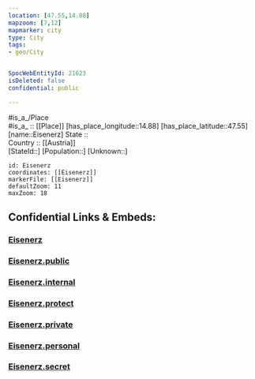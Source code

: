 ```yaml
---
location: [47.55,14.88] 
mapzoom: [7,12] 
mapmarker: city 
type: City
tags:
- geo/City


SpocWebEntityId: 21623
isDeleted: false
confidential: public

---
```

#is_a_/Place  
#is_a_ :: [[Place]] 
[has_place_longitude::14.88] 
[has_place_latitude::47.55] 
[name::Eisenerz] 
State ::  
Country :: [[Austria]]  
[StateId::] 
[Population::] 
[Unknown::] 


```leaflet
id: Eisenerz
coordinates: [[Eisenerz]] 
markerFile: [[Eisenerz]] 
defaultZoom: 11 
maxZoom: 18
```


## Confidential Links & Embeds: 

### [Eisenerz](/_Standards/Earth/Continent/Europe/Europe~Central/Austria/Austrias_States/Steiermark/City/Eisenerz.md) 

### [Eisenerz.public](/_public/Earth/Continent/Europe/Europe~Central/Austria/Austrias_States/Steiermark/City/Eisenerz.public.md) 

### [Eisenerz.internal](/_internal/Earth/Continent/Europe/Europe~Central/Austria/Austrias_States/Steiermark/City/Eisenerz.internal.md) 

### [Eisenerz.protect](/_protect/Earth/Continent/Europe/Europe~Central/Austria/Austrias_States/Steiermark/City/Eisenerz.protect.md) 

### [Eisenerz.private](/_private/Earth/Continent/Europe/Europe~Central/Austria/Austrias_States/Steiermark/City/Eisenerz.private.md) 

### [Eisenerz.personal](/_personal/Earth/Continent/Europe/Europe~Central/Austria/Austrias_States/Steiermark/City/Eisenerz.personal.md) 

### [Eisenerz.secret](/_secret/Earth/Continent/Europe/Europe~Central/Austria/Austrias_States/Steiermark/City/Eisenerz.secret.md)

